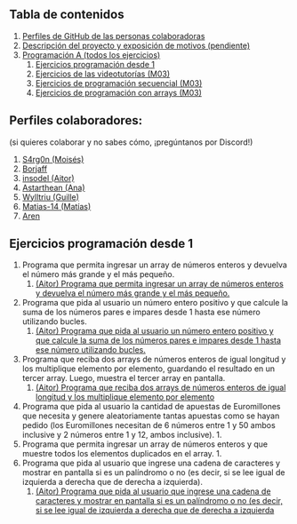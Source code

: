 ## Tabla de contenidos
1. [Perfiles de GitHub de las personas colaboradoras](#perfiles-colaboradores)
2. [Descripción del proyecto y exposición de motivos (pendiente)](#)
3. [Programación A (todos los ejercicios)](https://github.com/insodel/DAW/tree/main/M03%20-%20PROGRA)
    1. [Ejercicios programación desde 1](#ejercicios-programaci%C3%B3n-desde-1)
    2. [Ejercicios de las videotutorías (M03)](#ejercicios-de-las-vt)
    3. [Ejercicios de programación secuencial (M03)](#ejercicios-programaci%C3%B3n-a---secuencial)
    4. [Ejercicios de programación con arrays (M03)](#ejercicios-programaci%C3%B3n-a---arrays)


## Perfiles colaboradores: 
(si quieres colaborar y no sabes cómo, ¡pregúntanos por Discord!)

1. [S4rg0n (Moisés)](https://github.com/S4rg0n)
2. [Borjaff](https://github.com/Borjaff19)
3. [insodel (Aitor)](https://github.com/insodel)
4. [Astarthean (Ana)](https://github.com/Astarthean)
5. [Wylltriu (Guille)](https://github.com/Wylltriu)
6. [Matias-14 (Matías)](https://github.com/Matias-14)
7. [Aren](https://github.com/Aren1709)

## Ejercicios programación desde 1

1. Programa que permita ingresar un array de números enteros y devuelva el número más grande y el más pequeño.
    1. [(Aitor) Programa que permita ingresar un array de números enteros y devuelva el número más grande y el más pequeño.](https://github.com/insodel/DAW/blob/main/M03%20-%20PROGRA/Ejercicios%20programaci%C3%B3n%20desde%201/archivos%20.cs/1AitorProgramacionDesde1.cs)
2. Programa que pida al usuario un número entero positivo y que calcule la suma de los números pares e impares desde 1 hasta ese número utilizando bucles.
    1. [(Aitor) Programa que pida al usuario un número entero positivo y que calcule la suma de los números pares e impares desde 1 hasta ese número utilizando bucles.](https://github.com/insodel/DAW/blob/main/M03%20-%20PROGRA/Ejercicios%20programaci%C3%B3n%20desde%201/archivos%20.cs/2AitorProgramacionDesde1.cs)
3. Programa que reciba dos arrays de números enteros de igual longitud y los multiplique elemento por elemento, guardando el resultado en un tercer array. Luego, muestra el tercer array en pantalla.
    1. [(Aitor) Programa que reciba dos arrays de números enteros de igual longitud y los multiplique elemento por elemento](https://github.com/insodel/DAW/blob/main/M03%20-%20PROGRA/Ejercicios%20programaci%C3%B3n%20desde%201/archivos%20.cs/3AitorProgramacionDesde1.cs)
4. Programa que pida al usuario la cantidad de apuestas de Euromillones que necesita y genere aleatoriamente tantas apuestas como se hayan pedido (los Euromillones necesitan de 6 números entre 1 y 50 ambos inclusive y 2 números entre 1 y 12, ambos inclusive).
    1.
5. Programa que permita ingresar un array de números enteros y que muestre todos los elementos duplicados en el array.
    1.
6. Programa que pida al usuario que ingrese una cadena de caracteres y mostrar en pantalla si es un palíndromo o no (es decir, si se lee igual de izquierda a derecha que de derecha a izquierda).
    1. [(Aitor) Programa que pida al usuario que ingrese una cadena de caracteres y mostrar en pantalla si es un palíndromo o no (es decir, si se lee igual de izquierda a derecha que de derecha a izquierda](https://github.com/insodel/DAW/blob/main/M03%20-%20PROGRA/Ejercicios%20programaci%C3%B3n%20desde%201/archivos%20.cs/Aitor6ProgramacionDesde1.cs)
